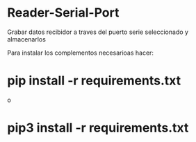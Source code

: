 # Reader-Serial-Port
Grabar datos recibidor a traves del puerto serie seleccionado y almacenarlos

Para instalar los complementos necesarioas hacer:
# pip install -r requirements.txt
o
# pip3 install -r requirements.txt
